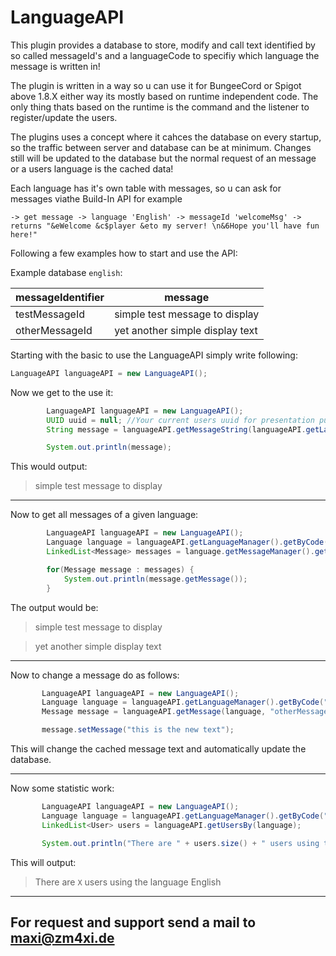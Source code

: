 # LanguageAPI

This plugin provides a database to store, modify and call text identified by so called messageId's and a languageCode to specifiy which language the message is written in!

The plugin is written in a way so u can use it for BungeeCord or Spigot above 1.8.X either way its mostly based on runtime independent code. The only thing thats based on the runtime is the command and the listener to register/update the users.

The plugins uses a concept where it cahces the database on every startup, so the traffic between server and database can be at minimum.
Changes still will be updated to the database but the normal request of an message or a users language is the cached data!

Each language has it's own table with messages, so u can ask for messages viathe Build-In API for example

```
-> get message -> language 'English' -> messageId 'welcomeMsg' -> returns "&eWelcome &c$player &eto my server! \n&6Hope you'll have fun here!"
```

Following a few examples how to start and use the API:

Example database `english`:

| messageIdentifier | message |
| --- | --- |
| testMessageId | simple test message to display |
| otherMessageId | yet another simple display text |

Starting with the basic to use the LanguageAPI simply write following:

```java
LanguageAPI languageAPI = new LanguageAPI();
```

Now we get to the use it:

```java
        LanguageAPI languageAPI = new LanguageAPI();
        UUID uuid = null; //Your current users uuid for presentation purpose its null
        String message = languageAPI.getMessageString(languageAPI.getLanguageOf(uuid), "testMesssageId");

        System.out.println(message);
```

This would output:
> simple test message to display

***

Now to get all messages of a given language:

```java
        LanguageAPI languageAPI = new LanguageAPI();
        Language language = languageAPI.getLanguageManager().getByCode("EN");
        LinkedList<Message> messages = language.getMessageManager().getMessages();

        for(Message message : messages) {
            System.out.println(message.getMessage());
        }
 ```
 
 The output would be:
 > simple test message to display
 
 > yet another simple display text
 
 ***
 
 Now to change a message do as follows:
 
 ```java
        LanguageAPI languageAPI = new LanguageAPI();
        Language language = languageAPI.getLanguageManager().getByCode("EN");
        Message message = languageAPI.getMessage(language, "otherMessageId");

        message.setMessage("this is the new text");
 ```
 
 This will change the cached message text and automatically update the database.
 
 ***
 
 Now some statistic work:
 
 ```java
        LanguageAPI languageAPI = new LanguageAPI();
        Language language = languageAPI.getLanguageManager().getByCode("EN");
        LinkedList<User> users = languageAPI.getUsersBy(language);

        System.out.println("There are " + users.size() + " users using the language " + language.getName());
 ```
 
 This will output:
 > There are `X` users using the language English
 
***

## For request and support send a mail to [maxi@zm4xi.de](mailto:maxi@zm4xi.de "Opens your mail programm")
 
